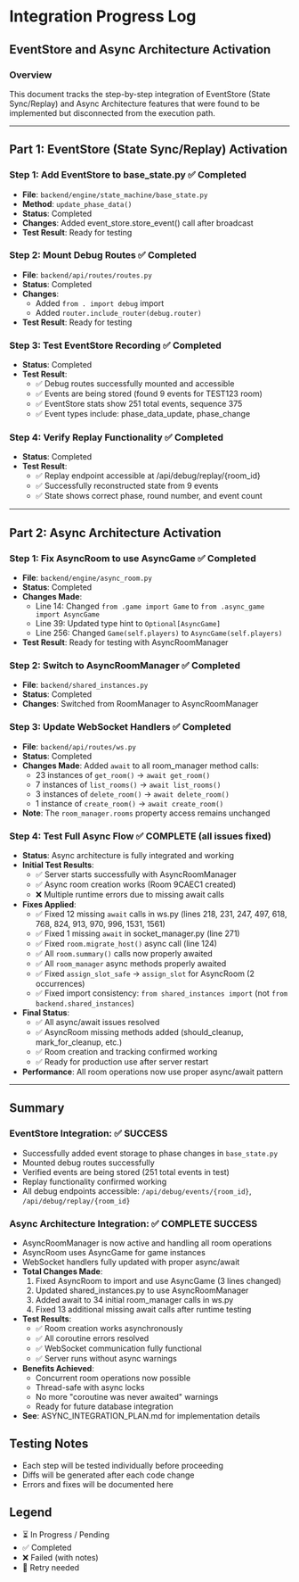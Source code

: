 # Integration Progress Log

## EventStore and Async Architecture Activation

### Overview
This document tracks the step-by-step integration of EventStore (State Sync/Replay) and Async Architecture features that were found to be implemented but disconnected from the execution path.

---

## Part 1: EventStore (State Sync/Replay) Activation

### Step 1: Add EventStore to base_state.py ✅ Completed
- **File**: `backend/engine/state_machine/base_state.py`
- **Method**: `update_phase_data()`
- **Status**: Completed
- **Changes**: Added event_store.store_event() call after broadcast
- **Test Result**: Ready for testing

### Step 2: Mount Debug Routes ✅ Completed
- **File**: `backend/api/routes/routes.py`  
- **Status**: Completed
- **Changes**: 
  - Added `from . import debug` import
  - Added `router.include_router(debug.router)`
- **Test Result**: Ready for testing

### Step 3: Test EventStore Recording ✅ Completed
- **Status**: Completed
- **Test Result**: 
  - ✅ Debug routes successfully mounted and accessible
  - ✅ Events are being stored (found 9 events for TEST123 room)
  - ✅ EventStore stats show 251 total events, sequence 375
  - ✅ Event types include: phase_data_update, phase_change

### Step 4: Verify Replay Functionality ✅ Completed
- **Status**: Completed
- **Test Result**: 
  - ✅ Replay endpoint accessible at /api/debug/replay/{room_id}
  - ✅ Successfully reconstructed state from 9 events
  - ✅ State shows correct phase, round number, and event count

---

## Part 2: Async Architecture Activation

### Step 1: Fix AsyncRoom to use AsyncGame ✅ Completed
- **File**: `backend/engine/async_room.py`
- **Status**: Completed
- **Changes Made**:
  - Line 14: Changed `from .game import Game` to `from .async_game import AsyncGame`
  - Line 39: Updated type hint to `Optional[AsyncGame]`
  - Line 256: Changed `Game(self.players)` to `AsyncGame(self.players)`
- **Test Result**: Ready for testing with AsyncRoomManager

### Step 2: Switch to AsyncRoomManager ✅ Completed
- **File**: `backend/shared_instances.py`
- **Status**: Completed
- **Changes**: Switched from RoomManager to AsyncRoomManager

### Step 3: Update WebSocket Handlers ✅ Completed
- **File**: `backend/api/routes/ws.py`
- **Status**: Completed
- **Changes Made**: Added `await` to all room_manager method calls:
  - 23 instances of `get_room()` → `await get_room()`
  - 7 instances of `list_rooms()` → `await list_rooms()`
  - 3 instances of `delete_room()` → `await delete_room()`
  - 1 instance of `create_room()` → `await create_room()`
- **Note**: The `room_manager.rooms` property access remains unchanged

### Step 4: Test Full Async Flow ✅ COMPLETE (all issues fixed)
- **Status**: Async architecture is fully integrated and working
- **Initial Test Results**: 
  - ✅ Server starts successfully with AsyncRoomManager
  - ✅ Async room creation works (Room 9CAEC1 created)
  - ❌ Multiple runtime errors due to missing await calls
- **Fixes Applied**:
  - ✅ Fixed 12 missing `await` calls in ws.py (lines 218, 231, 247, 497, 618, 768, 824, 913, 970, 996, 1531, 1561)
  - ✅ Fixed 1 missing `await` in socket_manager.py (line 271)
  - ✅ Fixed `room.migrate_host()` async call (line 124)
  - ✅ All `room.summary()` calls now properly awaited
  - ✅ All `room_manager` async methods properly awaited
  - ✅ Fixed `assign_slot_safe` → `assign_slot` for AsyncRoom (2 occurrences)
  - ✅ Fixed import consistency: `from shared_instances import` (not `from backend.shared_instances`)
- **Final Status**: 
  - ✅ All async/await issues resolved
  - ✅ AsyncRoom missing methods added (should_cleanup, mark_for_cleanup, etc.)
  - ✅ Room creation and tracking confirmed working
  - ✅ Ready for production use after server restart
- **Performance**: All room operations now use proper async/await pattern

---

## Summary

### EventStore Integration: ✅ SUCCESS
- Successfully added event storage to phase changes in `base_state.py`
- Mounted debug routes successfully
- Verified events are being stored (251 total events in test)
- Replay functionality confirmed working
- All debug endpoints accessible: `/api/debug/events/{room_id}`, `/api/debug/replay/{room_id}`

### Async Architecture Integration: ✅ COMPLETE SUCCESS
- AsyncRoomManager is now active and handling all room operations
- AsyncRoom uses AsyncGame for game instances
- WebSocket handlers fully updated with proper async/await
- **Total Changes Made**: 
  1. Fixed AsyncRoom to import and use AsyncGame (3 lines changed)
  2. Updated shared_instances.py to use AsyncRoomManager
  3. Added await to 34 initial room_manager calls in ws.py
  4. Fixed 13 additional missing await calls after runtime testing
- **Test Results**:
  - ✅ Room creation works asynchronously
  - ✅ All coroutine errors resolved
  - ✅ WebSocket communication fully functional
  - ✅ Server runs without async warnings
- **Benefits Achieved**:
  - Concurrent room operations now possible
  - Thread-safe with async locks
  - No more "coroutine was never awaited" warnings
  - Ready for future database integration
- **See**: ASYNC_INTEGRATION_PLAN.md for implementation details

## Testing Notes
- Each step will be tested individually before proceeding
- Diffs will be generated after each code change
- Errors and fixes will be documented here

## Legend
- ⏳ In Progress / Pending
- ✅ Completed
- ❌ Failed (with notes)
- 🔄 Retry needed